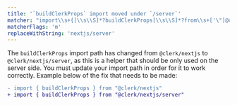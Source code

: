 ```yaml
---
title: '`buildClerkProps` import moved under `/server`'
matcher: "import\\s+{[\\s\\S]*?buildClerkProps[\\s\\S]*?from\\s+['\"]@clerk\\/(nextjs)[\\s\\S]*?['\"]"
matcherFlags: 'm'
replaceWithString: 'nextjs/server'
---
```


The `buildClerkProps` import path has changed from `@clerk/nextjs` to `@clerk/nextjs/server`, as this is a helper that should be only used on the server side. You must update your import path in order for it to work correctly. Example below of the fix that needs to be made:

```diff
- import { buildClerkProps } from "@clerk/nextjs"
+ import { buildClerkProps } from "@clerk/nextjs/server"
```
